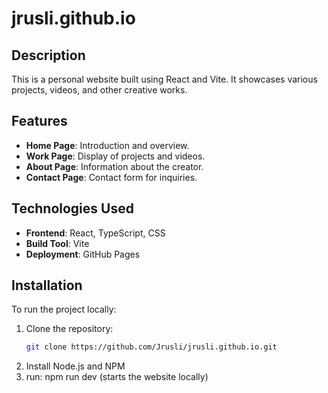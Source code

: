 # jrusli.github.io

## Description
This is a personal website built using React and Vite. It showcases various projects, videos, and other creative works.

## Features
- **Home Page**: Introduction and overview.
- **Work Page**: Display of projects and videos.
- **About Page**: Information about the creator.
- **Contact Page**: Contact form for inquiries.

## Technologies Used
- **Frontend**: React, TypeScript, CSS
- **Build Tool**: Vite
- **Deployment**: GitHub Pages

## Installation
To run the project locally:
1. Clone the repository:
   ```bash
   git clone https://github.com/Jrusli/jrusli.github.io.git
2. Install Node.js and NPM
3. run: npm run dev (starts the website locally)